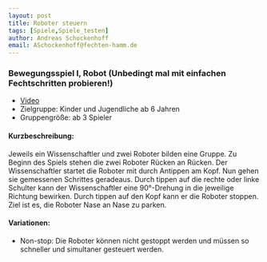 ```yaml
---
layout: post
title: Roboter steuern 
tags: [Spiele,Spiele_testen]
author: Andreas Schockenhoff 
email: ASchockenhoff@fechten-hamm.de
---
```

### Bewegungsspiel I, Robot (Unbedingt mal mit einfachen Fechtschritten probieren!) 
* [Video](https://www.youtube.com/watch?v=On6zM8qikco)
* Zielgruppe: Kinder und Jugendliche ab 6 Jahren
* Gruppengröße: ab 3 Spieler

#### Kurzbeschreibung:
Jeweils ein Wissenschaftler und zwei Roboter bilden eine Gruppe. 
Zu Beginn des Spiels stehen die zwei Roboter Rücken an Rücken. 
Der Wissenschaftler startet die Roboter mit durch Antippen am Kopf. 
Nun gehen sie gemessenen Schrittes geradeaus. 
Durch tippen auf die rechte oder linke Schulter kann der Wissenschaftler 
eine 90°-Drehung in die jeweilige Richtung bewirken. 
Durch tippen auf den Kopf kann er die Roboter stoppen. 
Ziel ist es, die Roboter Nase an Nase zu parken.

#### Variationen:
* Non-stop: Die Roboter können nicht gestoppt werden und müssen so schneller und simultaner gesteuert werden.
